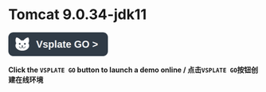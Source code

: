 # Tomcat 9.0.34-jdk11

<a href="https://www.vsplate.com/?docker-compose=https://github.com/vsplate/dcenvs/tomcat/9.0.34-jdk11"><img alt="VSPLATE GO" src="https://raw.githubusercontent.com/vsplate/images/master/vsgo_btn.png" width="200px"></a>

**Click the `VSPLATE GO` button to launch a demo online / 点击`VSPLATE GO`按钮创建在线环境**